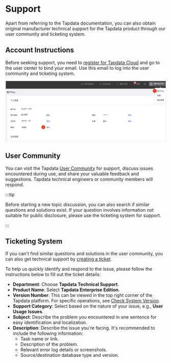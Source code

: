 # Support

Apart from referring to the Tapdata documentation, you can also obtain original manufacturer technical support for the Tapdata product through our user community and ticketing system.

## Account Instructions

Before seeking support, you need to [register for Tapdata Cloud](https://auth.tapdata.net/) and go to the user center to bind your email. Use this email to log into the user community and ticketing system.

![Bind Email](images/bind_email_cn.png)

## User Community

You can visit the Tapdata [User Community](https://tapdata.zohodesk.com.cn/portal/zh/community/tapdata-support) for support, discuss issues encountered during use, and share your valuable feedback and suggestions. Tapdata technical engineers or community members will respond.

:::tip

Before starting a new topic discussion, you can also search if similar questions and solutions exist. If your question involves information not suitable for public disclosure, please use the ticketing system for support.

:::

## Ticketing System

If you can't find similar questions and solutions in the user community, you can also get technical support by [creating a ticket](https://tapdata.zohodesk.com.cn/portal/zh/newticket).

To help us quickly identify and respond to the issue, please follow the instructions below to fill out the ticket details:

* **Department**: Choose **Tapdata Technical Support**.
* **Product Name**: Select **Tapdata Enterprise Edition**.
* **Version Number**: This can be viewed in the top right corner of the Tapdata platform. For specific operations, see [Check System Version](user-guide/other-settings/check-version.md).
* **Support Category**: Select based on the nature of your issue, e.g., **User Usage Issues**.
* **Subject**: Describe the problem you encountered in one sentence for easy identification and localization.
* **Description**: Describe the issue you're facing. It's recommended to include the following information:
  * Task name or link.
  * Description of the problem.
  * Relevant error log details or screenshots.
  * Source/destination database type and version.
